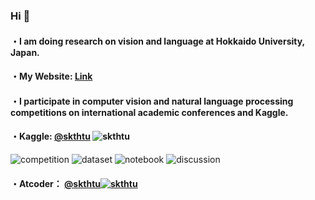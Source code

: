 ### Hi 👋

#### ・I am doing research on vision and language at Hokkaido University, Japan.

#### ・My Website: [Link](https://sites.google.com/view/skurita/home?authuser=0)

#### ・I participate in computer vision and natural language processing competitions on international academic conferences and Kaggle.

#### ・Kaggle: [@skthtu](https://www.kaggle.com/skthtu)  ![skthtu](https://road-to-kaggle-grandmaster.vercel.app/api/simple/skthtu)
![competition](https://road-to-kaggle-grandmaster.vercel.app/api/badges/skthtu/competition)
![dataset](https://road-to-kaggle-grandmaster.vercel.app/api/badges/skthtu/dataset)
![notebook](https://road-to-kaggle-grandmaster.vercel.app/api/badges/skthtu/notebook)
![discussion](https://road-to-kaggle-grandmaster.vercel.app/api/badges/skthtu/discussion)

#### ・Atcoder： [@skthtu](https://atcoder.jp/users/skthtu)[![skthtu](https://img.shields.io/endpoint?url=https%3A%2F%2Fatcoder-badges.now.sh%2Fapi%2Fatcoder%2Fjson%2Fskthtu)](https://atcoder.jp/users/skthtu)
